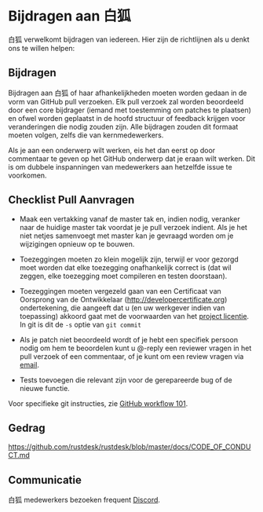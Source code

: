 # Bijdragen aan 白狐

白狐 verwelkomt bijdragen van iedereen. Hier zijn de richtlijnen als u denkt 
ons te willen helpen:

## Bijdragen

Bijdragen aan 白狐 of haar afhankelijkheden moeten worden gedaan in de 
vorm van GitHub pull verzoeken. Elk pull verzoek zal worden beoordeeld door 
een core bijdrager (iemand met toestemming om patches te plaatsen) en ofwel 
worden geplaatst in de hoofd structuur of feedback krijgen voor veranderingen 
die nodig zouden zijn. Alle bijdragen zouden dit formaat moeten volgen, 
zelfs die van kernmedewerkers.

Als je aan een onderwerp wilt werken, eis het dan eerst op door commentaar 
te geven op het GitHub onderwerp dat je eraan wilt werken. Dit is om dubbele 
inspanningen van medewerkers aan hetzelfde issue te voorkomen.

## Checklist Pull Aanvragen

- Maak een vertakking vanaf de master tak en, indien nodig, veranker naar de
  huidige master tak voordat je je pull verzoek indient. Als je het niet netjes 
  samenvoegt met master kan je gevraagd worden om je wijzigingen 
  opnieuw op te bouwen.

- Toezeggingen moeten zo klein mogelijk zijn, terwijl er voor gezorgd moet 
  worden dat elke toezegging onafhankelijk correct is (dat wil zeggen, elke 
  toezegging moet compileren en testen doorstaan).

- Toezeggingen moeten vergezeld gaan van een Certificaat van Oorsprong 
  van de Ontwikkelaar (http://developercertificate.org) ondertekening, die aangeeft 
  dat u (en uw werkgever indien van toepassing) akkoord gaat met de 
  voorwaarden van het [project licentie](../LICENCE). 
  In git is dit de `-s` optie van `git commit`

- Als je patch niet beoordeeld wordt of je hebt een specifiek persoon nodig om hem 
  te beoordelen kunt u @-reply een reviewer vragen in het pull verzoek of een
  commentaar, of je kunt om een review vragen via [email](mailto:info@rustdesk.com).

- Tests toevoegen die relevant zijn voor de gerepareerde bug of de nieuwe functie.

Voor specifieke git instructies, zie [GitHub workflow 101](https://github.com/servo/servo/wiki/GitHub-workflow).

## Gedrag

https://github.com/rustdesk/rustdesk/blob/master/docs/CODE_OF_CONDUCT.md

## Communicatie

白狐 medewerkers bezoeken frequent [Discord](https://discord.gg/nDceKgxnkV).
